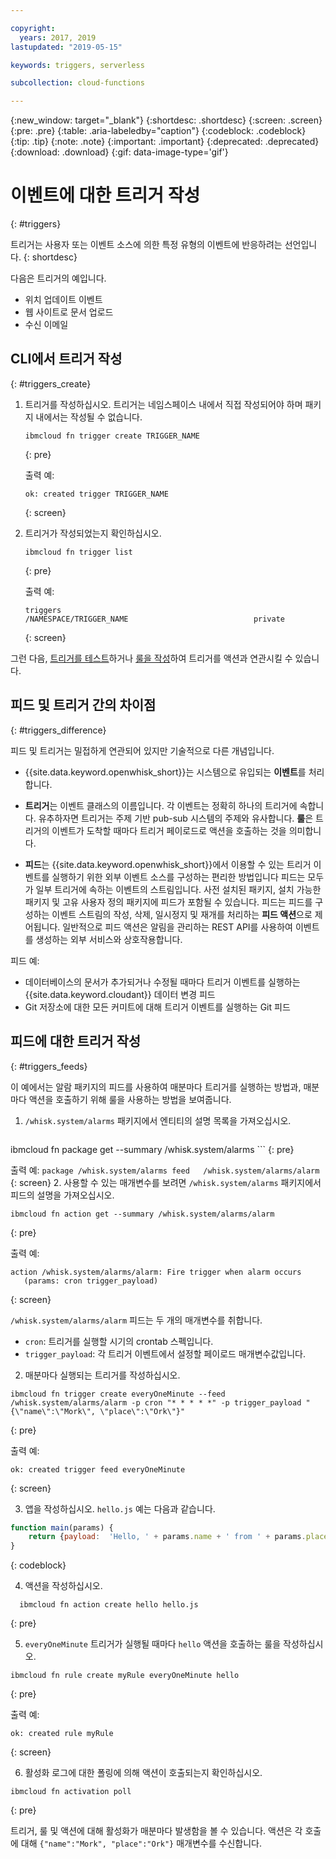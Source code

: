 ```yaml
---

copyright:
  years: 2017, 2019
lastupdated: "2019-05-15"

keywords: triggers, serverless

subcollection: cloud-functions

---
```


{:new_window: target="_blank"}
{:shortdesc: .shortdesc}
{:screen: .screen}
{:pre: .pre}
{:table: .aria-labeledby="caption"}
{:codeblock: .codeblock}
{:tip: .tip}
{:note: .note}
{:important: .important}
{:deprecated: .deprecated}
{:download: .download}
{:gif: data-image-type='gif'}


# 이벤트에 대한 트리거 작성
{: #triggers}

트리거는 사용자 또는 이벤트 소스에 의한 특정 유형의 이벤트에 반응하려는 선언입니다.
{: shortdesc}

다음은 트리거의 예입니다.
- 위치 업데이트 이벤트
- 웹 사이트로 문서 업로드
- 수신 이메일



## CLI에서 트리거 작성
{: #triggers_create}


1. 트리거를 작성하십시오. 트리거는 네임스페이스 내에서 직접 작성되어야 하며 패키지 내에서는 작성될 수 없습니다.
    ```
    ibmcloud fn trigger create TRIGGER_NAME
    ```
    {: pre}

    출력 예:
    ```
    ok: created trigger TRIGGER_NAME
    ```
    {: screen}

2. 트리거가 작성되었는지 확인하십시오.
    ```
    ibmcloud fn trigger list
    ```
    {: pre}

    출력 예:
    ```
    triggers
    /NAMESPACE/TRIGGER_NAME                            private
    ```
    {: screen}



그런 다음, [트리거를 테스트](/docs/openwhisk?topic=cloud-functions-test#test_triggers)하거나 [룰을 작성](/docs/openwhisk?topic=cloud-functions-rules)하여 트리거를 액션과 연관시킬 수 있습니다. 



## 피드 및 트리거 간의 차이점
{: #triggers_difference}

피드 및 트리거는 밀접하게 연관되어 있지만 기술적으로 다른 개념입니다.

- {{site.data.keyword.openwhisk_short}}는 시스템으로 유입되는 **이벤트**를 처리합니다.

- **트리거**는 이벤트 클래스의 이름입니다. 각 이벤트는 정확히 하나의 트리거에 속합니다. 유추하자면 트리거는 주제 기반 pub-sub 시스템의 주제와 유사합니다. **룰**은 트리거의 이벤트가 도착할 때마다 트리거 페이로드로 액션을 호출하는 것을 의미합니다. 

- **피드**는 {{site.data.keyword.openwhisk_short}}에서 이용할 수 있는 트리거 이벤트를 실행하기 위한 외부 이벤트 소스를 구성하는 편리한 방법입니다 피드는 모두가 일부 트리거에 속하는 이벤트의 스트림입니다. 사전 설치된 패키지, 설치 가능한 패키지 및 고유 사용자 정의 패키지에 피드가 포함될 수 있습니다. 피드는 피드를 구성하는 이벤트 스트림의 작성, 삭제, 일시정지 및 재개를 처리하는 **피드 액션**으로 제어됩니다. 일반적으로 피드 액션은 알림을 관리하는 REST API를 사용하여 이벤트를 생성하는 외부 서비스와 상호작용합니다.

피드 예:
- 데이터베이스의 문서가 추가되거나 수정될 때마다 트리거 이벤트를 실행하는 {{site.data.keyword.cloudant}} 데이터 변경 피드
- Git 저장소에 대한 모든 커미트에 대해 트리거 이벤트를 실행하는 Git 피드



## 피드에 대한 트리거 작성
{: #triggers_feeds}

이 예에서는 알람 패키지의 피드를 사용하여 매분마다 트리거를 실행하는 방법과, 매분마다 액션을 호출하기 위해 룰을 사용하는 방법을 보여줍니다.

1. `/whisk.system/alarms` 패키지에서 엔티티의 설명 목록을 가져오십시오.

    ```
  ibmcloud fn package get --summary /whisk.system/alarms
    ```
    {: pre}

출력 예:
    ```
      package /whisk.system/alarms
   feed   /whisk.system/alarms/alarm
    ```
    {: screen}
2. 사용할 수 있는 매개변수를 보려면 `/whisk.system/alarms` 패키지에서 피드의 설명을 가져오십시오.

  ```
  ibmcloud fn action get --summary /whisk.system/alarms/alarm
  ```
  {: pre}

  출력 예:
  ```
  action /whisk.system/alarms/alarm: Fire trigger when alarm occurs
     (params: cron trigger_payload)
  ```
  {: screen}

  `/whisk.system/alarms/alarm` 피드는 두 개의 매개변수를 취합니다.
  - `cron`: 트리거를 실행할 시기의 crontab 스펙입니다.
  - `trigger_payload`: 각 트리거 이벤트에서 설정할 페이로드 매개변수값입니다.

2. 매분마다 실행되는 트리거를 작성하십시오.
  ```
  ibmcloud fn trigger create everyOneMinute --feed /whisk.system/alarms/alarm -p cron "* * * * *" -p trigger_payload "{\"name\":\"Mork\", \"place\":\"Ork\"}"
  ```
  {: pre}

  출력 예:
  ```
  ok: created trigger feed everyOneMinute
  ```
  {: screen}

3. 앱을 작성하십시오. `hello.js` 예는 다음과 같습니다. 
  ```javascript
  function main(params) {
      return {payload:  'Hello, ' + params.name + ' from ' + params.place};
  }
  ```
  {: codeblock}

4. 액션을 작성하십시오.
  ```
    ibmcloud fn action create hello hello.js
  ```
  {: pre}

5. `everyOneMinute` 트리거가 실행될 때마다 `hello` 액션을 호출하는 룰을 작성하십시오.
  ```
  ibmcloud fn rule create myRule everyOneMinute hello
  ```
  {: pre}

  출력 예:
  ```
  ok: created rule myRule
  ```
  {: screen}

6. 활성화 로그에 대한 폴링에 의해 액션이 호출되는지 확인하십시오.
  ```
  ibmcloud fn activation poll
  ```
  {: pre}

  트리거, 룰 및 액션에 대해 활성화가 매분마다 발생함을 볼 수 있습니다. 액션은 각 호출에 대해 `{"name":"Mork", "place":"Ork"}` 매개변수를 수신합니다.


